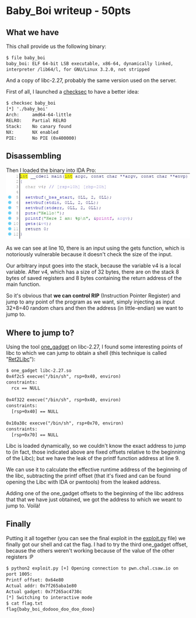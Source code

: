 # Baby_Boi writeup - 50pts

## What we have
This chall provide us the following binary:

    $ file baby_boi
    baby_boi: ELF 64-bit LSB executable, x86-64, dynamically linked, interpreter /lib64/l, for GNU/Linux 3.2.0, not stripped

And a copy of libc-2.27, probably the same version used on the server.

First of all, I launched a [checksec](https://github.com/slimm609/checksec.sh) to have a better idea:

    $ checksec baby_boi
    [*] './baby_boi'
    Arch:     amd64-64-little
    RELRO:    Partial RELRO
    Stack:    No canary found
    NX:       NX enabled
    PIE:      No PIE (0x400000)

## Disassembling
Then I loaded the binary into IDA Pro:
![Screenshot of the binary decompiled with IDA Pro](https://raw.githubusercontent.com/jacopotediosi/Writeups/master/CSAW-Quals-2019/Baby_Boi/Screenshots/1.jpg)

As we can see at line 10, there is an input using the gets function, which is notoriously vulnerable because it doesn't check the size of the input.

Our arbitrary input goes into the stack, because the variable v4 is a local variable.
After v4, which has a size of 32 bytes, there are on the stack 8 bytes of saved registers and 8 bytes containing the return address of the main function.

So it's obvious that **we can control RIP** (Instruction Pointer Register) and jump to any point of the program as we want, simply injecting as input 32+8=40 random chars and then the address (in little-endian) we want to jump to.

## Where to jump to?
Using the tool [one_gadget](https://github.com/david942j/one_gadget) on libc-2.27, I found some interesting points of libc to which we can jump to obtain a shell (this technique is called "[Ret2Libc](https://0x00sec.org/t/exploiting-techniques-000-ret2libc/1833)"):

    $ one_gadget libc-2.27.so 
	0x4f2c5 execve("/bin/sh", rsp+0x40, environ)
	constraints:
	  rcx == NULL

	0x4f322 execve("/bin/sh", rsp+0x40, environ)
	constraints:
	  [rsp+0x40] == NULL

	0x10a38c execve("/bin/sh", rsp+0x70, environ)
	constraints:
	  [rsp+0x70] == NULL

Libc is loaded dynamically, so we couldn't know the exact address to jump to (in fact, those indicated above are fixed offsets relative to the beginning of the Libc); but we have the leak of the printf function address at line 9.

We can use it to calculate the effective runtime address of the beginning of the libc, subtracting the printf offset (that it's fixed and can be found opening the Libc with IDA or pwntools) from the leaked address.

Adding one of the one_gadget offsets to the beginning of the libc address that that we have just obtained, we got the address to which we weant to jump to. Voilà!

## Finally
Putting it all together (you can see the final exploit in the [exploit.py](https://github.com/jacopotediosi/Writeups/blob/master/CSAW-Quals-2019/Baby_Boi/exploit.py) file) we finally got our shell and cat the flag.
I had to try the third one_gadget offset, because the others weren't working because of the value of the other registers :P

    $ python2 exploit.py [+] Opening connection to pwn.chal.csaw.io on port 1005:
	Printf offset: 0x64e80
	Actual addr: 0x7f265aba1e80
	Actual gadget: 0x7f265ac4738c
	[*] Switching to interactive mode
	$ cat flag.txt
	flag{baby_boi_dodooo_doo_doo_dooo}
